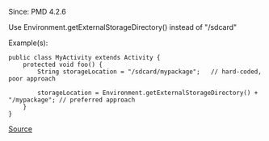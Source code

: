 Since: PMD 4.2.6

Use Environment.getExternalStorageDirectory() instead of "/sdcard"

Example(s):
```
public class MyActivity extends Activity {
	protected void foo() {
		String storageLocation = "/sdcard/mypackage";	// hard-coded, poor approach

		storageLocation = Environment.getExternalStorageDirectory() + "/mypackage"; // preferred approach
	}
}
```

[Source](https://pmd.github.io/pmd-5.5.4/pmd-java/rules/java/android.html#DoNotHardCodeSDCard)
